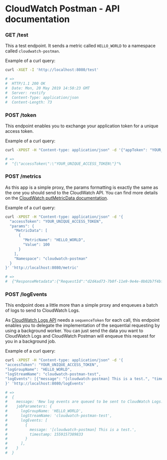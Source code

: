 # CloudWatch Postman - API documentation

### GET /test

This a test endpoint. It sends a metric called `HELLO_WORLD` to a namespace
called `cloudwatch-postman`.

Example of a curl query:
```sh
curl -XGET -I 'http://localhost:8080/test'

# =>
#  HTTP/1.1 200 OK
#  Date: Mon, 20 May 2019 14:50:23 GMT
#  Server: restify
#  Content-Type: application/json
#  Content-Length: 73
```

### POST /token

This endpoint enables you to exchange your application token for a unique access
token.

Example of a curl query:
```sh
curl -XPOST -H "Content-type: application/json" -d '{"appToken": "YOUR_GENERATED_APP_TOKEN"}' 'http://localhost:8080/token'

# =>
#  "{\"accessToken\":\"YOUR_UNIQUE_ACCESS_TOKEN\"}"%
```

### POST /metrics

As this app is a simple proxy, the params formatting is exactly the same as the
one you should send to the CloudWatch API. You can find more details on the
[CloudWatch putMetricData
documentation](https://docs.aws.amazon.com/AWSJavaScriptSDK/latest/AWS/CloudWatch.html#putMetricData-property).

Example of a curl query:
```sh
curl -XPOST -H "Content-type: application/json" -d '{
  "accessToken": "YOUR_UNIQUE_ACCESS_TOKEN",
  "params": {
    "MetricData": [
      {
        "MetricName": "HELLO_WORLD",
        "Value": 100
      }
    ],
    "Namespace": "cloudwatch-postman"
  }
}' 'http://localhost:8080/metric'

# =>
#  {"ResponseMetadata":{"RequestId":"d2d4ad73-7b0f-11e9-9e4e-0b02b7f4bf5c"}}
```

### POST /logEvents

This endpoint does a little more than a simple proxy and enqueues a batch of
logs to send to CloudWatch Logs.

As [CloudWatch Logs
API](https://docs.aws.amazon.com/AmazonCloudWatchLogs/latest/APIReference/API_PutLogEvents.html)
needs a `sequenceToken` for each call, this endpoint enables you to delegate the
implementation of the sequential requesting by using a background worker. You
can just send the data you want to CloudWatch Logs and CloudWatch Postman will
enqueue this request for you in a background job.

Example of a curl query:
```sh
curl -XPOST -H "Content-type: application/json" -d '{
"accessToken": "YOUR_UNIQUE_ACCESS_TOKEN",
"logGroupName": "HELLO_WORLD",
"logStreamName": "cloudwatch-postman-test",
"logEvents": [{"message": "[cloudwatch-postman] This is a test.", "timestamp": 1559157389833}]
}' 'http://localhost:8080/logEvents'

# =>
#  {
#    message: 'New log events are queued to be sent to CloudWatch Logs.',
#    jobParameters: {
#      logGroupName: 'HELLO_WORLD',
#      logStreamName: 'cloudwatch-postman-test',
#      logEvents: [
#        {
#          message: '[cloudwatch-postman] This is a test.',
#          timestamp: 1559157389833
#        }
#      ],
#    }
#  }
```
